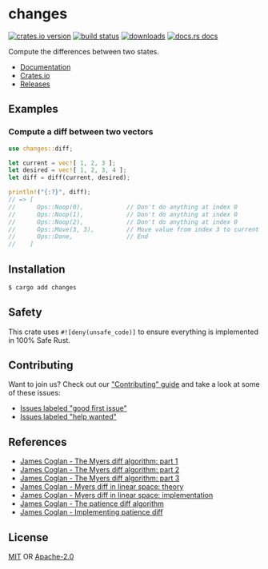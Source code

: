 # changes
[![crates.io version][1]][2] [![build status][3]][4]
[![downloads][5]][6] [![docs.rs docs][7]][8]

Compute the differences between two states.

- [Documentation][8]
- [Crates.io][2]
- [Releases][releases]

## Examples
### Compute a diff between two vectors
```rust
use changes::diff;

let current = vec![ 1, 2, 3 ];
let desired = vec![ 1, 2, 3, 4 ];
let diff = diff(current, desired);

println!("{:?}", diff);
// => [
//      Ops::Noop(0),            // Don't do anything at index 0
//      Ops::Noop(1),            // Don't do anything at index 0
//      Ops::Noop(2),            // Don't do anything at index 0
//      Ops::Move(3, 3),         // Move value from index 3 to current index 3
//      Ops::Done,               // End
//    ]
```

## Installation
```sh
$ cargo add changes
```

## Safety
This crate uses ``#![deny(unsafe_code)]`` to ensure everything is implemented in
100% Safe Rust.

## Contributing
Want to join us? Check out our ["Contributing" guide][contributing] and take a
look at some of these issues:

- [Issues labeled "good first issue"][good-first-issue]
- [Issues labeled "help wanted"][help-wanted]

## References
- [James Coglan - The Myers diff algorithm: part 1](https://blog.jcoglan.com/2017/02/12/the-myers-diff-algorithm-part-1)
- [James Coglan - The Myers diff algorithm: part 2](https://blog.jcoglan.com/2017/02/15/the-myers-diff-algorithm-part-2)
- [James Coglan - The Myers diff algorithm: part 3](https://blog.jcoglan.com/2017/02/17/the-myers-diff-algorithm-part-3)
- [James Coglan - Myers diff in linear space: theory](https://blog.jcoglan.com/2017/03/22/myers-diff-in-linear-space-theory)
- [James Coglan - Myers diff in linear space: implementation](https://blog.jcoglan.com/2017/04/25/myers-diff-in-linear-space-implementation)
- [James Coglan - The patience diff algorithm](https://blog.jcoglan.com/2017/09/19/the-patience-diff-algorithm/)
- [James Coglan - Implementing patience diff](https://blog.jcoglan.com/2017/09/28/implementing-patience-diff)

## License
[MIT](./LICENSE-MIT) OR [Apache-2.0](./LICENSE-APACHE)

[1]: https://img.shields.io/crates/v/changes.svg?style=flat-square
[2]: https://crates.io/crates/changes
[3]: https://img.shields.io/travis/yoshuawuyts/changes.svg?style=flat-square
[4]: https://travis-ci.org/yoshuawuyts/changes
[5]: https://img.shields.io/crates/d/changes.svg?style=flat-square
[6]: https://crates.io/crates/changes
[7]: https://img.shields.io/badge/docs-latest-blue.svg?style=flat-square
[8]: https://docs.rs/changes

[releases]: https://github.com/yoshuawuyts/changes/releases
[contributing]: https://github.com/yoshuawuyts/changes/blob/master.github/CONTRIBUTING.md
[good-first-issue]: https://github.com/yoshuawuyts/changes/labels/good%20first%20issue
[help-wanted]: https://github.com/yoshuawuyts/changes/labels/help%20wanted
